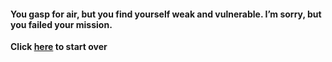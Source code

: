 #### You gasp for air, but you find yourself weak and vulnerable. I’m sorry, but you failed your mission.  

**Click [here](wake-up.md) to start over**
